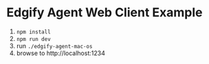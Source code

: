 # Edgify Agent Web Client Example
1. `npm install`
2. `npm run dev`
3. run `./edgify-agent-mac-os`
4. browse to http://localhost:1234